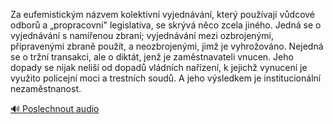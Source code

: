 
Za eufemistickým názvem kolektivní vyjednávání, který používají vůdcové odborů a „propracovní" legislativa, se skrývá něco zcela jiného. Jedná se o vyjednávání s namířenou zbraní; vyjednávání mezi ozbrojenými, připravenými zbraně použít, a neozbrojenými, jimž je vyhrožováno. Nejedná se o tržní transakci, ale o diktát, jenž je zaměstnavateli vnucen. Jeho dopady se nijak neliší od dopadů vládních nařízení, k jejichž vynucení je využito policejní moci a trestních soudů. A jeho výsledkem je institucionální nezaměstnanost.

[🔊 Poslechnout audio](/data/7-paragraphs/audio/chapter_155/para_006-Za-eufemistickm-nzvem-kolektivn-vyjednvn-kt.mp3)
